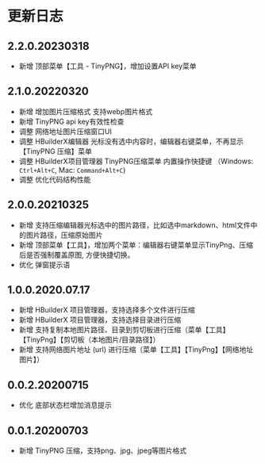 # 更新日志

## 2.2.0.20230318
* 新增 顶部菜单【工具 - TinyPNG】，增加设置API key菜单

## 2.1.0.20220320
* 新增 增加图片压缩格式 支持webp图片格式
* 新增 TinyPNG api key有效性检查
* 调整 网络地址图片压缩窗口UI
* 调整 HBuilderX编辑器 光标没有选中内容时，编辑器右键菜单，不再显示【TinyPNG 压缩】菜单
* 调整 HBuilderX项目管理器 TinyPNG压缩菜单 内置操作快捷键 （Windows: `Ctrl+Alt+C`, Mac: `Command+Alt+C`)
* 调整 优化代码结构性能

## 2.0.0.20210325
* 新增 支持压缩编辑器光标选中的图片路径，比如选中markdown、html文件中的图片路径，压缩原始图片
* 新增 顶部菜单【工具】，增加两个菜单：编辑器右键菜单显示TinyPng、压缩后是否强制覆盖原图, 方便快捷切换。
* 优化 弹窗提示语

## 1.0.0.2020.07.17
* 新增 HBuilderX 项目管理器，支持选择多个文件进行压缩
* 新增 HBuilderX 项目管理器，支持选择目录进行压缩
* 新增 支持复制本地图片路径、目录到剪切板进行压缩（菜单【工具】【TinyPng】【剪切板（本地图片/目录路径】）
* 新增 支持网络图片地址 (url) 进行压缩（菜单【工具】【TinyPng】【网络地址图片】）

## 0.0.2.20200715
* 优化 底部状态栏增加消息提示

## 0.0.1.20200703
* 新增 TinyPNG 压缩，支持png、jpg、jpeg等图片格式